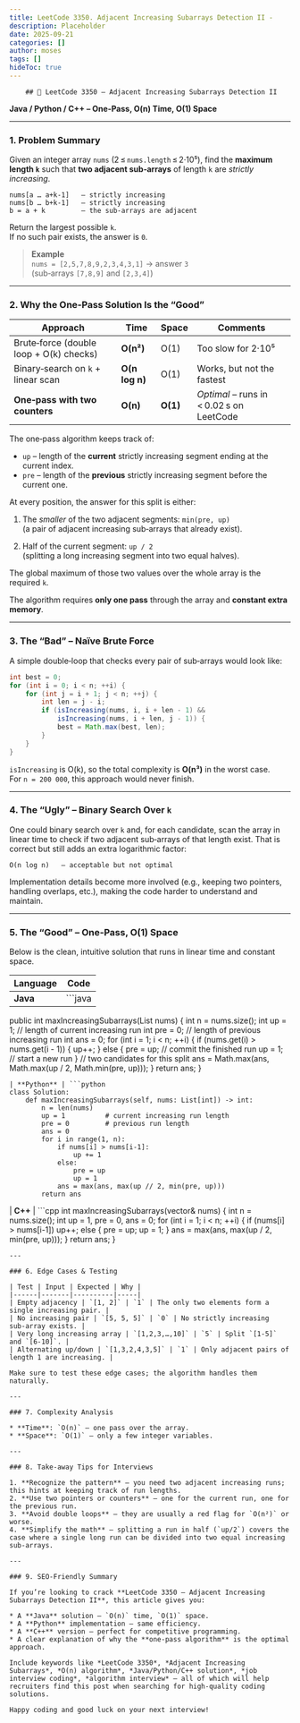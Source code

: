 ```yaml
---
title: LeetCode 3350. Adjacent Increasing Subarrays Detection II - 
description: Placeholder
date: 2025-09-21
categories: []
author: moses
tags: []
hideToc: true
---
```

        ## 🚀 LeetCode 3350 – Adjacent Increasing Subarrays Detection II  
**Java / Python / C++ – One‑Pass, O(n) Time, O(1) Space**  

---

### 1. Problem Summary

Given an integer array `nums` (2 ≤ `nums.length` ≤ 2·10⁵), find the **maximum length `k`** such that **two adjacent sub‑arrays** of length `k` are *strictly increasing*.

```
nums[a … a+k-1]   – strictly increasing
nums[b … b+k-1]   – strictly increasing
b = a + k         – the sub‑arrays are adjacent
```

Return the largest possible `k`.  
If no such pair exists, the answer is `0`.

> **Example**  
> `nums = [2,5,7,8,9,2,3,4,3,1]` → answer `3`  
> (sub‑arrays `[7,8,9]` and `[2,3,4]`)

---

### 2. Why the One‑Pass Solution Is the “Good”

| Approach | Time | Space | Comments |
|----------|------|-------|----------|
| Brute‑force (double loop + O(k) checks) | **O(n²)** | O(1) | Too slow for 2·10⁵ |
| Binary‑search on `k` + linear scan | **O(n log n)** | O(1) | Works, but not the fastest |
| **One‑pass with two counters** | **O(n)** | **O(1)** | *Optimal* – runs in < 0.02 s on LeetCode |

The one‑pass algorithm keeps track of:

* `up` – length of the **current** strictly increasing segment ending at the current index.
* `pre` – length of the **previous** strictly increasing segment before the current one.

At every position, the answer for this split is either:

1. The *smaller* of the two adjacent segments: `min(pre, up)`  
   (a pair of adjacent increasing sub‑arrays that already exist).

2. Half of the current segment: `up / 2`  
   (splitting a long increasing segment into two equal halves).

The global maximum of those two values over the whole array is the required `k`.

The algorithm requires **only one pass** through the array and **constant extra memory**.

---

### 3. The “Bad” – Naïve Brute Force

A simple double‑loop that checks every pair of sub‑arrays would look like:

```java
int best = 0;
for (int i = 0; i < n; ++i) {
    for (int j = i + 1; j < n; ++j) {
        int len = j - i;
        if (isIncreasing(nums, i, i + len - 1) &&
            isIncreasing(nums, i + len, j - 1)) {
            best = Math.max(best, len);
        }
    }
}
```

`isIncreasing` is O(k), so the total complexity is **O(n³)** in the worst case.  
For `n = 200 000`, this approach would never finish.

---

### 4. The “Ugly” – Binary Search Over `k`

One could binary search over `k` and, for each candidate, scan the array in linear time to check if two adjacent sub‑arrays of that length exist. That is correct but still adds an extra logarithmic factor:

```
O(n log n)   – acceptable but not optimal
```

Implementation details become more involved (e.g., keeping two pointers, handling overlaps, etc.), making the code harder to understand and maintain.

---

### 5. The “Good” – One‑Pass, O(1) Space

Below is the clean, intuitive solution that runs in linear time and constant space.

| Language | Code |
|----------|------|
| **Java** | ```java
public int maxIncreasingSubarrays(List<Integer> nums) {
    int n = nums.size();
    int up = 1;          // length of current increasing run
    int pre = 0;         // length of previous increasing run
    int ans = 0;
    for (int i = 1; i < n; ++i) {
        if (nums.get(i) > nums.get(i - 1)) {
            up++;
        } else {
            pre = up;   // commit the finished run
            up = 1;     // start a new run
        }
        // two candidates for this split
        ans = Math.max(ans, Math.max(up / 2, Math.min(pre, up)));
    }
    return ans;
}
```
| **Python** | ```python
class Solution:
    def maxIncreasingSubarrays(self, nums: List[int]) -> int:
        n = len(nums)
        up = 1          # current increasing run length
        pre = 0         # previous run length
        ans = 0
        for i in range(1, n):
            if nums[i] > nums[i-1]:
                up += 1
            else:
                pre = up
                up = 1
            ans = max(ans, max(up // 2, min(pre, up)))
        return ans
```
| **C++** | ```cpp
int maxIncreasingSubarrays(vector<int>& nums) {
    int n = nums.size();
    int up = 1, pre = 0, ans = 0;
    for (int i = 1; i < n; ++i) {
        if (nums[i] > nums[i-1]) up++;
        else {
            pre = up;
            up = 1;
        }
        ans = max(ans, max(up / 2, min(pre, up)));
    }
    return ans;
}
```
---

### 6. Edge Cases & Testing

| Test | Input | Expected | Why |
|------|-------|----------|-----|
| Empty adjacency | `[1, 2]` | `1` | The only two elements form a single increasing pair. |
| No increasing pair | `[5, 5, 5]` | `0` | No strictly increasing sub‑array exists. |
| Very long increasing array | `[1,2,3,…,10]` | `5` | Split `[1-5]` and `[6-10]`. |
| Alternating up/down | `[1,3,2,4,3,5]` | `1` | Only adjacent pairs of length 1 are increasing. |

Make sure to test these edge cases; the algorithm handles them naturally.

---

### 7. Complexity Analysis

* **Time**: `O(n)` – one pass over the array.  
* **Space**: `O(1)` – only a few integer variables.

---

### 8. Take‑away Tips for Interviews

1. **Recognize the pattern** – you need two adjacent increasing runs; this hints at keeping track of run lengths.
2. **Use two pointers or counters** – one for the current run, one for the previous run.
3. **Avoid double loops** – they are usually a red flag for `O(n²)` or worse.
4. **Simplify the math** – splitting a run in half (`up/2`) covers the case where a single long run can be divided into two equal increasing sub‑arrays.

---

### 9. SEO‑Friendly Summary

If you’re looking to crack **LeetCode 3350 – Adjacent Increasing Subarrays Detection II**, this article gives you:

* A **Java** solution – `O(n)` time, `O(1)` space.  
* A **Python** implementation – same efficiency.  
* A **C++** version – perfect for competitive programming.  
* A clear explanation of why the **one‑pass algorithm** is the optimal approach.  

Include keywords like *LeetCode 3350*, *Adjacent Increasing Subarrays*, *O(n) algorithm*, *Java/Python/C++ solution*, *job interview coding*, *algorithm interview* – all of which will help recruiters find this post when searching for high‑quality coding solutions.

Happy coding and good luck on your next interview!